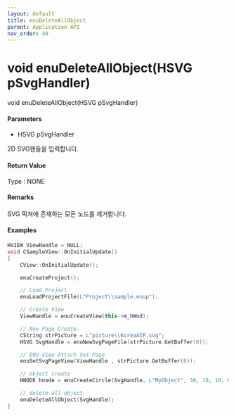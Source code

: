 ```yaml
---
layout: default
title: enuDeleteAllObject
parent: Application API
nav_order: 40
---
```

# void enuDeleteAllObject\(HSVG pSvgHandler\)

void enuDeleteAllObject\(HSVG pSvgHandler\)

#### Parameters

* HSVG pSvgHandler

2D SVG핸들을 입력합니다.

#### Return Value

Type : NONE

#### Remarks

SVG 픽쳐에 존재하는 모든 노드를 제거합니다.

#### Examples

```cpp
HVIEW ViewHandle = NULL; 
void CSampleView::OnInitialUpdate() 
{ 
    CView::OnInitialUpdate(); 

    enuCreateProject(); 

    // Load Project
    enuLoadProjectFile(L"Project\\sample.enup"); 

    // Create View
    ViewHandle = enuCreateView(this->m_hWnd); 

    // New Page Create. 
    CString strPicture = L"picture\\KoreaAIP.svg"; 
    HSVG SvgHandle = enuNewSvgPageFile(strPicture.GetBuffer(0)); 

    // ENU View Attach Set Page 
    enuSetSvgPageView(ViewHandle , strPicture.GetBuffer(0)); 

    // object create
    HNODE hnode = enuCreateCircle(SvgHandle, L"MyObject", 30, 10, 10, 0, 0);

    // delete all object
    enuDeleteAllObject(SvgHandle);
}
```



